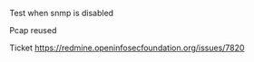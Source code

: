 Test when snmp is disabled

Pcap reused

Ticket https://redmine.openinfosecfoundation.org/issues/7820
